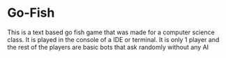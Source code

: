 # Go-Fish
This is a text based go fish game that was made for a computer science class. It is played in the console of a IDE or terminal. It is only 1 player and the rest of the players are basic bots that ask randomly without any AI 
